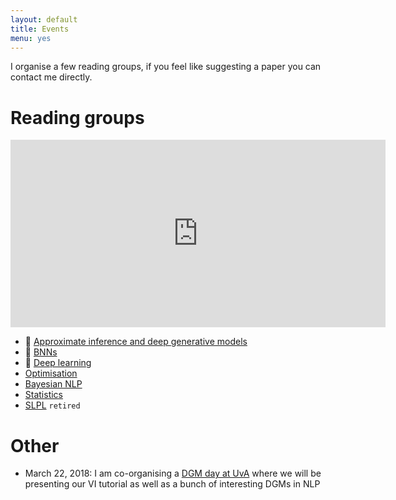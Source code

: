 ```yaml
---
layout: default
title: Events
menu: yes
---
```


I organise a few reading groups, if you feel like suggesting a paper you can contact me directly.


# Reading groups

<iframe src="https://calendar.google.com/calendar/embed?showTitle=0&amp;height=600&amp;wkst=1&amp;bgcolor=%23FFFFFF&amp;src=c752525tganmcbvhfl1tu2b9vo%40group.calendar.google.com&amp;color=%2329527A&amp;src=5l9p71c5fd0gse4ibtrks0170k%40group.calendar.google.com&amp;color=%232952A3&amp;src=4qveld4kb4i5sa9t3ev55bmk10%40group.calendar.google.com&amp;color=%23AB8B00&amp;src=d5etdgvg97ajfnbetjebkmbdis%40group.calendar.google.com&amp;color=%235F6B02&amp;src=aci7h1ua23taamdbat5hu73h14%40group.calendar.google.com&amp;color=%23AB8B00&amp;src=oa6cmu8nbg8iet2j07d9tobs1c%40group.calendar.google.com&amp;color=%23711616&amp;src=iuesktj5bg3jmil7kjjtpplju4%40group.calendar.google.com&amp;color=%23182C57&amp;ctz=Europe%2FAmsterdam" style="border-width:0" width="600" height="300" frameborder="0" scrolling="no"></iframe>


[comment]: <> (http://apps.timwhitlock.info/emoji/tables/unicode)
[comment]: <> (&#x1F4D4; or D2, D3for Bayesian NLP)

* &#x1F4D5; [Approximate inference and deep generative models](pages/inference)
* &#x1F4D8; [BNNs](pages/bnn)
* &#x1F4D7; [Deep learning](pages/deeplearning)
* [Optimisation](pages/opt)
* [Bayesian NLP](pages/bayesiannlp)
* [Statistics](pages/stat)
* [SLPL](pages/slpl) `retired`


# Other

* March 22, 2018: I am co-organising a [DGM day at UvA](//uva-slpl.github.io/dgmday) where we will be presenting our VI tutorial as well as a bunch of interesting DGMs in NLP
